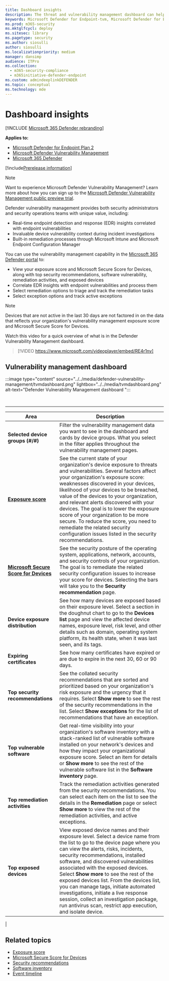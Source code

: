 ```yaml
---
title: Dashboard insights
description: The threat and vulnerability management dashboard can help SecOps and security admins address cybersecurity threats and build their organization's security resilience.
keywords: Microsoft Defender for Endpoint-tvm, Microsoft Defender for Endpoint-tvm dashboard, threat & vulnerability management, threat and vulnerability management, risk-based threat & vulnerability management, security configuration, Microsoft Secure Score for Devices, exposure score
ms.prod: m365-security
ms.mktglfcycl: deploy
ms.sitesec: library
ms.pagetype: security
ms.author: siosulli
author: siosulli
ms.localizationpriority: medium
manager: dansimp
audience: ITPro
ms.collection:
  - m365-security-compliance
  - m365initiative-defender-endpoint
ms.custom: admindeeplinkDEFENDER
ms.topic: conceptual
ms.technology: mde
---
```

# Dashboard insights

[!INCLUDE [Microsoft 365 Defender rebranding](../../includes/microsoft-defender.md)]

**Applies to:**

- [Microsoft Defender for Endpoint Plan 2](https://go.microsoft.com/fwlink/?linkid=2154037)
- [Microsoft Defender Vulnerability Management](index.yml)
- [Microsoft 365 Defender](https://go.microsoft.com/fwlink/?linkid=2118804)

[!include[Prerelease information](../../includes/prerelease.md)]

>[!Note]
> Want to experience Microsoft Defender Vulnerability Management? Learn more about how you can sign up to the [Microsoft Defender Vulnerability Management public preview trial](../defender-vulnerability-management/get-defender-vulnerability-management.md).

Defender vulnerability management provides both security administrators and security operations teams with unique value, including:

- Real-time endpoint detection and response (EDR) insights correlated with endpoint vulnerabilities
- Invaluable device vulnerability context during incident investigations
- Built-in remediation processes through Microsoft Intune and Microsoft Endpoint Configuration Manager

You can use the vulnerability management capability in the <a href="https://go.microsoft.com/fwlink/p/?linkid=2077139" target="_blank">Microsoft 365 Defender portal</a> to:

- View your exposure score and Microsoft Secure Score for Devices, along with top security recommendations, software vulnerability, remediation activities, and exposed devices
- Correlate EDR insights with endpoint vulnerabilities and process them
- Select remediation options to triage and track the remediation tasks
- Select exception options and track active exceptions

> [!NOTE]
> Devices that are not active in the last 30 days are not factored in on the data that reflects your organization's vulnerability management exposure score and Microsoft Secure Score for Devices.

Watch this video for a quick overview of what is in the Defender Vulnerability Management dashboard.

> [!VIDEO https://www.microsoft.com/videoplayer/embed/RE4r1nv]

## Vulnerability management dashboard

:::image type="content" source="../../media/defender-vulnerability-management/tvmdashboard.png" lightbox="../../media/tvmdashboard.png" alt-text="Defender Vulnerability Management dashboard ":::

<br>

****

|Area|Description|
|---|---|
|**Selected device groups (#/#)**|Filter the vulnerability management data you want to see in the dashboard and cards by device groups. What you select in the filter applies throughout the  vulnerability management pages.|
|[**Exposure score**](tvm-exposure-score.md)|See the current state of your organization's device exposure to threats and vulnerabilities. Several factors affect your organization's exposure score: weaknesses discovered in your devices, likelihood of your devices to be breached, value of the devices to your organization, and relevant alerts discovered with your devices. The goal is to lower the exposure score of your organization to be more secure. To reduce the score, you need to remediate the related security configuration issues listed in the security recommendations.|
|[**Microsoft Secure Score for Devices**](tvm-microsoft-secure-score-devices.md)|See the security posture of the operating system, applications, network, accounts, and security controls of your organization. The goal is to remediate the related security configuration issues to increase your score for devices. Selecting the bars will take you to the **Security recommendation** page.|
|**Device exposure distribution**|See how many devices are exposed based on their exposure level. Select a section in the doughnut chart to go to the **Devices list** page and view the affected device names, exposure level, risk level, and other details such as domain, operating system platform, its health state, when it was last seen, and its tags.|
|**Expiring certificates**|See how many certificates have expired or are due to expire in the next 30, 60 or 90 days.|
|**Top security recommendations**|See the collated security recommendations that are sorted and prioritized based on your organization's risk exposure and the urgency that it requires. Select **Show more** to see the rest of the security recommendations in the list. Select **Show exceptions** for the list of recommendations that have an exception.|
|**Top vulnerable software**|Get real-time visibility into your organization's software inventory with a stack-ranked list of vulnerable software installed on your network's devices and how they impact your organizational exposure score. Select an item for details or **Show more** to see the rest of the vulnerable software list in the **Software inventory** page.|
|**Top remediation activities**|Track the remediation activities generated from the security recommendations. You can select each item on the list to see the details in the **Remediation** page or select **Show more** to view the rest of the remediation activities, and active exceptions.|
|**Top exposed devices**|View exposed device names and their exposure level. Select a device name from the list to go to the device page where you can view the alerts, risks, incidents, security recommendations, installed software, and discovered vulnerabilities associated with the exposed devices. Select **Show more** to see the rest of the exposed devices list. From the devices list, you can manage tags, initiate automated investigations, initiate a live response session, collect an investigation package, run antivirus scan, restrict app execution, and isolate device.|
|

## Related topics

- [Exposure score](tvm-exposure-score.md)
- [Microsoft Secure Score for Devices](tvm-microsoft-secure-score-devices.md)
- [Security recommendations](tvm-security-recommendation.md)
- [Software inventory](tvm-software-inventory.md)
- [Event timeline](threat-and-vuln-mgt-event-timeline.md)
